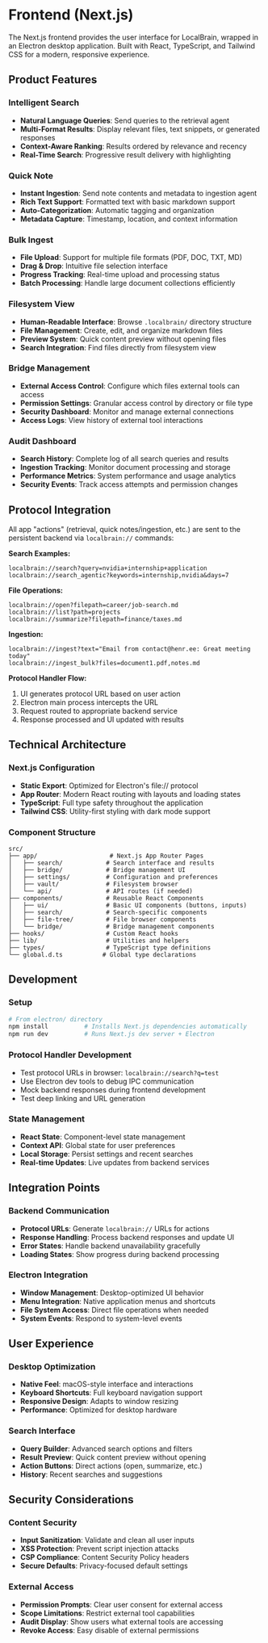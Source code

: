 # Frontend (Next.js)

The Next.js frontend provides the user interface for LocalBrain, wrapped in an Electron desktop application. Built with React, TypeScript, and Tailwind CSS for a modern, responsive experience.

## Product Features

### Intelligent Search
- **Natural Language Queries**: Send queries to the retrieval agent
- **Multi-Format Results**: Display relevant files, text snippets, or generated responses
- **Context-Aware Ranking**: Results ordered by relevance and recency
- **Real-Time Search**: Progressive result delivery with highlighting

### Quick Note
- **Instant Ingestion**: Send note contents and metadata to ingestion agent
- **Rich Text Support**: Formatted text with basic markdown support
- **Auto-Categorization**: Automatic tagging and organization
- **Metadata Capture**: Timestamp, location, and context information

### Bulk Ingest
- **File Upload**: Support for multiple file formats (PDF, DOC, TXT, MD)
- **Drag & Drop**: Intuitive file selection interface
- **Progress Tracking**: Real-time upload and processing status
- **Batch Processing**: Handle large document collections efficiently

### Filesystem View
- **Human-Readable Interface**: Browse `.localbrain/` directory structure
- **File Management**: Create, edit, and organize markdown files
- **Preview System**: Quick content preview without opening files
- **Search Integration**: Find files directly from filesystem view

### Bridge Management
- **External Access Control**: Configure which files external tools can access
- **Permission Settings**: Granular access control by directory or file type
- **Security Dashboard**: Monitor and manage external connections
- **Access Logs**: View history of external tool interactions

### Audit Dashboard
- **Search History**: Complete log of all search queries and results
- **Ingestion Tracking**: Monitor document processing and storage
- **Performance Metrics**: System performance and usage analytics
- **Security Events**: Track access attempts and permission changes

## Protocol Integration

All app "actions" (retrieval, quick notes/ingestion, etc.) are sent to the persistent backend via `localbrain://` commands:

**Search Examples:**
```
localbrain://search?query=nvidia+internship+application
localbrain://search_agentic?keywords=internship,nvidia&days=7
```

**File Operations:**
```
localbrain://open?filepath=career/job-search.md
localbrain://list?path=projects
localbrain://summarize?filepath=finance/taxes.md
```

**Ingestion:**
```
localbrain://ingest?text="Email from contact@henr.ee: Great meeting today"
localbrain://ingest_bulk?files=document1.pdf,notes.md
```

**Protocol Handler Flow:**
1. UI generates protocol URL based on user action
2. Electron main process intercepts the URL
3. Request routed to appropriate backend service
4. Response processed and UI updated with results

## Technical Architecture

### Next.js Configuration
- **Static Export**: Optimized for Electron's file:// protocol
- **App Router**: Modern React routing with layouts and loading states
- **TypeScript**: Full type safety throughout the application
- **Tailwind CSS**: Utility-first styling with dark mode support

### Component Structure

```
src/
├── app/                    # Next.js App Router Pages
│   ├── search/            # Search interface and results
│   ├── bridge/            # Bridge management UI
│   ├── settings/          # Configuration and preferences
│   ├── vault/             # Filesystem browser
│   └── api/               # API routes (if needed)
├── components/            # Reusable React Components
│   ├── ui/                # Basic UI components (buttons, inputs)
│   ├── search/            # Search-specific components
│   ├── file-tree/         # File browser components
│   └── bridge/            # Bridge management components
├── hooks/                 # Custom React hooks
├── lib/                   # Utilities and helpers
├── types/                 # TypeScript type definitions
└── global.d.ts           # Global type declarations
```

## Development

### Setup
```bash
# From electron/ directory
npm install          # Installs Next.js dependencies automatically
npm run dev          # Runs Next.js dev server + Electron
```

### Protocol Handler Development
- Test protocol URLs in browser: `localbrain://search?q=test`
- Use Electron dev tools to debug IPC communication
- Mock backend responses during frontend development
- Test deep linking and URL generation

### State Management
- **React State**: Component-level state management
- **Context API**: Global state for user preferences
- **Local Storage**: Persist settings and recent searches
- **Real-time Updates**: Live updates from backend services

## Integration Points

### Backend Communication
- **Protocol URLs**: Generate `localbrain://` URLs for actions
- **Response Handling**: Process backend responses and update UI
- **Error States**: Handle backend unavailability gracefully
- **Loading States**: Show progress during backend processing

### Electron Integration
- **Window Management**: Desktop-optimized UI behavior
- **Menu Integration**: Native application menus and shortcuts
- **File System Access**: Direct file operations when needed
- **System Events**: Respond to system-level events

## User Experience

### Desktop Optimization
- **Native Feel**: macOS-style interface and interactions
- **Keyboard Shortcuts**: Full keyboard navigation support
- **Responsive Design**: Adapts to window resizing
- **Performance**: Optimized for desktop hardware

### Search Interface
- **Query Builder**: Advanced search options and filters
- **Result Preview**: Quick content preview without opening
- **Action Buttons**: Direct actions (open, summarize, etc.)
- **History**: Recent searches and suggestions

## Security Considerations

### Content Security
- **Input Sanitization**: Validate and clean all user inputs
- **XSS Protection**: Prevent script injection attacks
- **CSP Compliance**: Content Security Policy headers
- **Secure Defaults**: Privacy-focused default settings

### External Access
- **Permission Prompts**: Clear user consent for external access
- **Scope Limitations**: Restrict external tool capabilities
- **Audit Display**: Show users what external tools are accessing
- **Revoke Access**: Easy disable of external permissions
